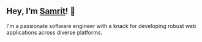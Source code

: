 
## Hey, I’m [Samrit](samritportfolio.vercel.app)! 👋

I'm a passionate software engineer with a knack for developing robust web applications across diverse platforms. 


